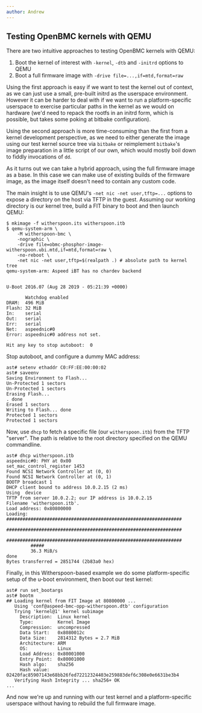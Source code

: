 ```yaml
---
author: Andrew
---
```


## Testing OpenBMC kernels with QEMU

There are two intuitive approaches to testing OpenBMC kernels with QEMU:

1. Boot the kernel of interest with `-kernel`, `-dtb` and `-initrd` options to
   QEMU
2. Boot a full firmware image with `-drive file=...,if=mtd,format=raw`

Using the first approach is easy if we want to test the kernel out of
context, as we can just use a small, pre-built initrd as the userspace
environment. However it can be harder to deal with if we want to run a
platform-specific userspace to exercise particular paths in the kernel as we
would on hardware (we'd need to repack the rootfs in an initrd form, which is
possible, but takes some poking at bitbake configuration).

Using the second approach is more time-consuming than the first from a kernel
development perspective, as we need to either generate the image using our test
kernel source tree via `bitbake` or reimplement `bitbake`'s image preparation
in a little script of our own, which would mostly boil down to fiddly
invocations of `dd`.

As it turns out we can take a hybrid approach, using the full firmware image as
a base. In this case we can make use of existing builds of the firmware image,
as the image itself doesn't need to contain any custom code.

The main insight is to use QEMU's `-net nic -net user,tftp=...` options to
expose a directory on the host via TFTP in the guest. Assuming our working
directory is our kernel tree, build a FIT binary to boot and then launch QEMU:

```
$ mkimage -f witherspoon.its witherspoon.itb
$ qemu-system-arm \
	-M witherspoon-bmc \
	-nographic \
	-drive file=obmc-phosphor-image-witherspoon.ubi.mtd,if=mtd,format=raw \
	-no-reboot \
	-net nic -net user,tftp=$(realpath .) # absolute path to kernel tree
qemu-system-arm: Aspeed iBT has no chardev backend


U-Boot 2016.07 (Aug 28 2019 - 05:21:39 +0000)

       Watchdog enabled
DRAM:  496 MiB
Flash: 32 MiB
In:    serial
Out:   serial
Err:   serial
Net:   aspeednic#0
Error: aspeednic#0 address not set.

Hit any key to stop autoboot:  0
```

Stop autoboot, and configure a dummy MAC address:

```
ast# setenv ethaddr C0:FF:EE:00:00:02
ast# saveenv
Saving Environment to Flash...
Un-Protected 1 sectors
Un-Protected 1 sectors
Erasing Flash...
. done
Erased 1 sectors
Writing to Flash... done
Protected 1 sectors
Protected 1 sectors
```

Now, use `dhcp` to fetch a specific file (our `witherspoon.itb`) from the TFTP
"server".  The path is relative to the root directory specified on the QEMU
commandline.

```
ast# dhcp witherspoon.itb
aspeednic#0: PHY at 0x00
set_mac_control_register 1453
Found NCSI Network Controller at (0, 0)
Found NCSI Network Controller at (0, 1)
BOOTP broadcast 1
DHCP client bound to address 10.0.2.15 (2 ms)
Using  device
TFTP from server 10.0.2.2; our IP address is 10.0.2.15
Filename 'witherspoon.itb'.
Load address: 0x80800000
Loading: #################################################################
         #################################################################
         #################################################################
         #####
         36.3 MiB/s
done
Bytes transferred = 2851744 (2b83a0 hex)
```

Finally, in this Witherspoon-based example we do some platform-specific setup
of the u-boot environment, then boot our test kernel:

```
ast# run set_bootargs
ast# bootm
## Loading kernel from FIT Image at 80800000 ...
   Using 'conf@aspeed-bmc-opp-witherspoon.dtb' configuration
   Trying 'kernel@1' kernel subimage
     Description:  Linux kernel
     Type:         Kernel Image
     Compression:  uncompressed
     Data Start:   0x8080012c
     Data Size:    2814312 Bytes = 2.7 MiB
     Architecture: ARM
     OS:           Linux
     Load Address: 0x80001000
     Entry Point:  0x80001000
     Hash algo:    sha256
     Hash value:   02420fac85907143e68bb26fed72212324403e259883def6c308e0e6631be3b4
   Verifying Hash Integrity ... sha256+ OK
...
```

And now we're up and running with our test kernel and a platform-specific
userspace without having to rebuild the full firmware image.
